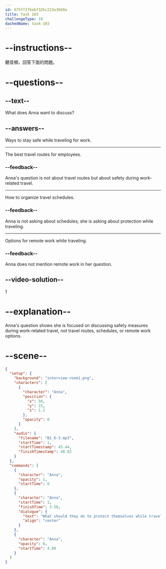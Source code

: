 ```yaml
---
id: 675ff37bebf32bc223e3660a
title: Task 103
challengeType: 19
dashedName: task-103
---
```


<!-- (Audio) Anna: What should they do to protect themselves while traveling for work? -->

# --instructions--

聽音頻，回答下面的問題。

# --questions--

## --text--

What does Anna want to discuss?

## --answers--

Ways to stay safe while traveling for work.

---

The best travel routes for employees.

### --feedback--

Anna's question is not about travel routes but about safety during work-related travel.

---

How to organize travel schedules.

### --feedback--

Anna is not asking about schedules; she is asking about protection while traveling.

---

Options for remote work while traveling.

### --feedback--

Anna does not mention remote work in her question.

## --video-solution--

1

# --explanation--

Anna's question shows she is focused on discussing safety measures during work-related travel, not travel routes, schedules, or remote work options.

# --scene--

 ```json
 {
   "setup": {
     "background": "interview-room1.png",
     "characters": [
       {
         "character": "Anna",
         "position": {
           "x": 50,
           "y": 15,
           "z": 1.2
         },
         "opacity": 0
       }
     ],
     "audio": {
       "filename": "B1_6-3.mp3",
       "startTime": 1,
       "startTimestamp": 45.44,
       "finishTimestamp": 48.02
     }
   },
   "commands": [
     {
       "character": "Anna",
       "opacity": 1,
       "startTime": 0
     },
     {
       "character": "Anna",
       "startTime": 1,
       "finishTime": 3.58,
       "dialogue": {
         "text": "What should they do to protect themselves while traveling for work?",
         "align": "center"
       }
     },
     {
       "character": "Anna",
       "opacity": 0,
       "startTime": 4.08
     }
   ]
 }
```
